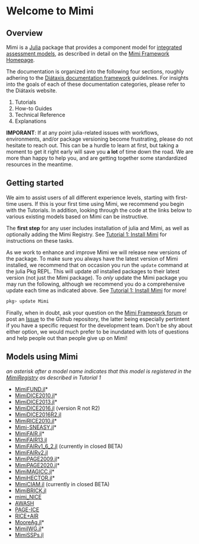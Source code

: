 # Welcome to Mimi

## Overview

Mimi is a [Julia](http://julialang.org) package that provides a component model for [integrated assessment models](https://en.wikipedia.org/wiki/Integrated_assessment_modelling), as described in detail on the [Mimi Framework Homepage](https://www.mimiframework.org).

The documentation is organized into the following four sections, roughly adhering to the [Diátaxis documentation framework](https://diataxis.fr) guidelines. For insights into the goals of each of these documentation categories, please refer to the Diátaxis website.

1. Tutorials
2. How-to Guides
3. Technical Reference
4. Explanations

**IMPORANT**: If at any point julia-related issues with workflows, environments, and/or package versioning become frustrating, please do not hesitate to reach out.  This can be a hurdle to learn at first, but taking a moment to get it right early will save you **a lot** of time down the road.  We are more than happy to help you, and are getting together some standardized resources in the meantime.

## Getting started

We aim to assist users of all different experience levels, starting with first-time users. If this is your first time using Mimi, we recommend you begin with the Tutorials. In addition, looking through the code at the links below to various existing models based on Mimi can be instructive. 

The **first step** for any user includes installation of julia and Mimi, as well as optionally adding the Mimi Registry. See [Tutorial 1: Install Mimi](@ref) for instructions on these tasks.

As we work to enhance and improve Mimi we will release new versions of the package. To make sure you always have the latest version of Mimi installed, we recommend that on occasion you run the `update` command at the julia Pkg REPL. This will update *all* installed packages to their latest version (not just the Mimi package). To *only* update the Mimi package you may run the following, although we recommend you do a comprehensive update each time as indicated above. See [Tutorial 1: Install Mimi](@ref) for more!

```julia
pkg> update Mimi
```

Finally, when in doubt, ask your question on the [Mimi Framework forum](https://forum.mimiframework.org) or post an [Issue](https://github.com/mimiframework/Mimi.jl/issues) to the Github repository, the latter being especially pertintent if you have a specific request for the development team.   Don't be shy about either option, we would much prefer to be inundated with lots of questions and help people out than people give up on Mimi!

## Models using Mimi

*an asterisk after a model name indicates that this model is registered in the [MimiRegistry](https://github.com/mimiframework/Mimi.jl) as described in Tutorial 1*

* [MimiFUND.jl](https://github.com/fund-model/MimiFUND.jl)*
* [MimiDICE2010.jl](https://github.com/anthofflab/MimiDICE2010.jl)*
* [MimiDICE2013.jl](https://github.com/anthofflab/MimiDICE2013.jl)*
* [MimiDICE2016.jl](https://github.com/AlexandrePavlov/MimiDICE2016.jl) (version R not R2)
* [MimiDICE2016R2.jl](https://github.com/anthofflab/MimiDICE2016R2.jl)
* [MimiRICE2010.jl](https://github.com/anthofflab/MimiRICE2010.jl)*
* [Mimi-SNEASY.jl](https://github.com/anthofflab/mimi-sneasy.jl)*
* [MimiFAIR.jl](https://github.com/anthofflab/mimi-fair.jl/)*
* [MimiFAIR13.jl](https://github.com/FrankErrickson/MimiFAIR13.jl)
* [MimiFAIRv1_6_2.jl](https://github.com/FrankErrickson/MimiFAIRv1_6_2.jl) (currently in closed BETA)
* [MimiFAIRv2.jl](https://github.com/FrankErrickson/MimiFAIRv2.jl)
* [MimiPAGE2009.jl](https://github.com/anthofflab/MimiPAGE2009.jl/)*
* [MimiPAGE2020.jl](https://github.com/openmodels/MimiPAGE2020.jl)*
* [MimiMAGICC.jl](https://github.com/anthofflab/mimi-magicc.jl)*
* [MimiHECTOR.jl](https://github.com/anthofflab/mimi-hector.jl)*
* [MimiCIAM.jl](https://github.com/anthofflab/mimi-ciam.jl) (currently in closed BETA)
* [MimiBRICK.jl](https://github.com/anthofflab/mimi-brick.jl)
* [mimi_NICE](https://github.com/fdennig/mimi_NICE)
* [AWASH](http://awashmodel.org/)
* [PAGE-ICE](https://github.com/openmodels/PAGE-ICE)
* [RICE+AIR](https://github.com/Environment-Research/AIR)
* [MooreAg.jl](https://github.com/ckingdon95/MooreAg.jl)*
* [MimiIWG.jl](https://github.com/rffscghg/MimiIWG.jl)*
* [MimiSSPs.jl](https://github.com/anthofflab/MimiSSPs.jl)
